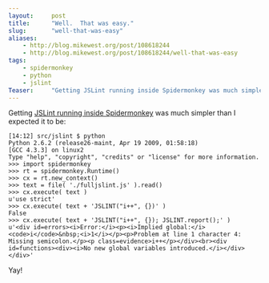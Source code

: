 ```yaml
---
layout:     post
title:      "Well.  That was easy."
slug:       "well-that-was-easy"
aliases:
    - http://blog.mikewest.org/post/108618244
    - http://blog.mikewest.org/post/108618244/well-that-was-easy
tags: 
    - spidermonkey
    - python
    - jslint
Teaser:     "Getting JSLint running inside Spidermonkey was much simpler than I expected it to be."
---
```

Getting [JSLint running inside Spidermonkey][that] was much simpler than I expected it to be:

    [14:12] src/jslint $ python
    Python 2.6.2 (release26-maint, Apr 19 2009, 01:58:18) 
    [GCC 4.3.3] on linux2
    Type "help", "copyright", "credits" or "license" for more information.
    >>> import spidermonkey
    >>> rt = spidermonkey.Runtime()
    >>> cx = rt.new_context()
    >>> text = file( './fulljslint.js' ).read()
    >>> cx.execute( text )
    u'use strict'
    >>> cx.execute( text + 'JSLINT("i++", {})' )
    False
    >>> cx.execute( text + 'JSLINT("i++", {}); JSLINT.report();' )
    u'<div id=errors><i>Error:</i><p><i>Implied global:</i> <code>i</code>&nbsp;<i>1</i></p><p>Problem at line 1 character 4: Missing semicolon.</p><p class=evidence>i++</p></div><br><div id=functions><div><i>No new global variables introduced.</i></div></div>'

Yay!

[that]: http://blog.mikewest.org/post/108613427/running-python-spidermonkey-on-jeos
